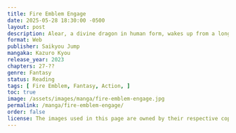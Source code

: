 ```yaml
---
title: Fire Emblem Engage
date: 2025-05-28 18:30:00 -0500
layout: post
description: Alear, a divine dragon in human form, wakes up from a long sleep with no memory. People say that Alear is a hero who fought against an evil dragon that threatened the world 1000 years ago, but... He is confused by the people's reverence and expectations, and the shadows of battle and deception once again loom over him.
format: Web
publisher: Saikyou Jump
mangaka: Kazuro Kyou
release_year: 2023
chapters: 27-??
genre: Fantasy
status: Reading
tags: [ Fire Emblem, Fantasy, Action, ]
toc: true
image: /assets/images/manga/fire-emblem-engage.jpg
permalink: /manga/fire-emblem-engage/
order: false
license: The images used in this page are owned by their respective copyright owners. All rights reserved. 
---
```

